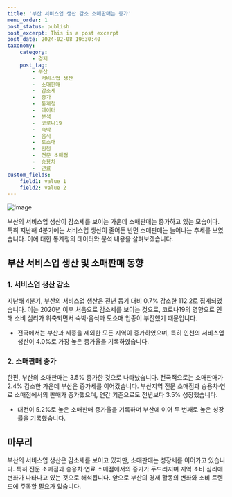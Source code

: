 ```yaml
---
title: '부산 서비스업 생산 감소 소매판매는 증가'
menu_order: 1
post_status: publish
post_excerpt: This is a post excerpt
post_date: 2024-02-08 19:30:40
taxonomy:
    category:
        - 경제
    post_tag:
        - 부산
        -  서비스업 생산
        -  소매판매
        -  감소세
        -  증가
        -  통계청
        -  데이터
        -  분석
        -  코로나19
        -  숙박
        -  음식
        -  도소매
        -  인천
        -  전문 소매점
        -  승용차
        -  연료
custom_fields:
    field1: value 1
    field2: value 2
---
```


![Image](https://imgnews.pstatic.net/image/658/2024/02/08/0000065611_001_20240208150007782.jpg?type=w647)

부산의 서비스업 생산이 감소세를 보이는 가운데 소매판매는 증가하고 있는 모습이다. 특히 지난해 4분기에는 서비스업 생산이 줄어든 반면 소매판매는 늘어나는 추세를 보였습니다. 이에 대한 통계청의 데이터와 분석 내용을 살펴보겠습니다.
## 부산 서비스업 생산 및 소매판매 동향
### 1. 서비스업 생산 감소
지난해 4분기, 부산의 서비스업 생산은 전년 동기 대비 0.7% 감소한 112.2로 집계되었습니다. 이는 2020년 이후 처음으로 감소세를 보이는 것으로, 코로나19의 영향으로 인해 소비 심리가 위축되면서 숙박·음식과 도소매 업종이 부진했기 때문입니다.
- 전국에서는 부산과 세종을 제외한 모든 지역이 증가하였으며, 특히 인천의 서비스업 생산이 4.0%로 가장 높은 증가율을 기록하였습니다.
### 2. 소매판매 증가
한편, 부산의 소매판매는 3.5% 증가한 것으로 나타났습니다. 전국적으로는 소매판매가 2.4% 감소한 가운데 부산은 증가세를 이어갔습니다. 부산지역 전문 소매점과 승용차·연료 소매점에서의 판매가 증가했으며, 연간 기준으로도 전년보다 3.5% 성장했습니다.
- 대전이 5.2%로 높은 소매판매 증가율을 기록하며 부산에 이어 두 번째로 높은 성장률을 기록했습니다.
## 마무리
부산의 서비스업 생산은 감소세를 보이고 있지만, 소매판매는 성장세를 이어가고 있습니다. 특히 전문 소매점과 승용차·연료 소매점에서의 증가가 두드러지며 지역 소비 심리에 변화가 나타나고 있는 것으로 해석됩니다. 앞으로 부산의 경제 활동의 변화와 소비 트렌드에 주목할 필요가 있습니다.
